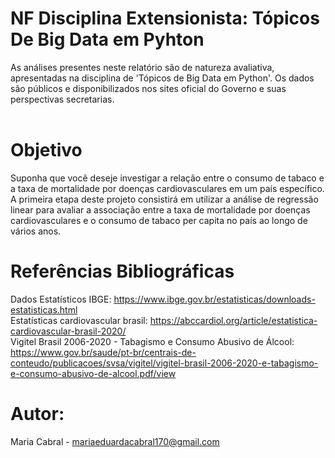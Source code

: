 # NF Disciplina Extensionista: Tópicos De Big Data em Pyhton
As análises presentes neste relatório são de natureza avaliativa, apresentadas na disciplina de 'Tópicos de Big Data em Python'. Os dados são públicos e disponibilizados nos sites oficial do Governo e suas perspectivas secretarias.
<br><br>

# Objetivo
Suponha que você deseje investigar a relação entre o consumo de tabaco e a taxa de mortalidade por doenças cardiovasculares em um país específico. A primeira etapa deste projeto consistirá em utilizar a análise de regressão linear para avaliar a associação entre a taxa de mortalidade por doenças cardiovasculares e o consumo de tabaco per capita no país ao longo de vários anos.

# Referências Bibliográficas
 Dados Estatísticos IBGE: https://www.ibge.gov.br/estatisticas/downloads-estatisticas.html<br>
 Estatísticas cardiovascular brasil: https://abccardiol.org/article/estatistica-cardiovascular-brasil-2020/<br>
 Vigitel Brasil 2006-2020 - Tabagismo e Consumo Abusivo de Álcool: https://www.gov.br/saude/pt-br/centrais-de-conteudo/publicacoes/svsa/vigitel/vigitel-brasil-2006-2020-e-tabagismo-e-consumo-abusivo-de-alcool.pdf/view
 
# Autor:
Maria Cabral - mariaeduardacabral170@gmail.com
